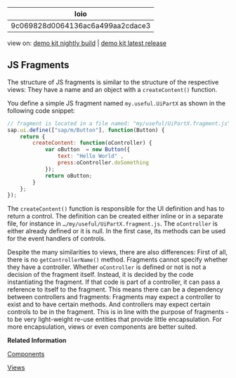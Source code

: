 <!-- loio9c069828d0064136ac6a499aa2cdace3 -->

| loio |
| -----|
| 9c069828d0064136ac6a499aa2cdace3 |

<div id="loio">

view on: [demo kit nightly build](https://openui5nightly.hana.ondemand.com/#/topic/9c069828d0064136ac6a499aa2cdace3) | [demo kit latest release](https://openui5.hana.ondemand.com/#/topic/9c069828d0064136ac6a499aa2cdace3)</div>

## JS Fragments

The structure of JS fragments is similar to the structure of the respective views: They have a name and an object with a `createContent()` function.

You define a simple JS fragment named `my.useful.UiPartX` as shown in the following code snippet:

``` js
// fragment is located in a file named: "my/useful/UiPartX.fragment.js"
sap.ui.define(["sap/m/Button"], function(Button) {
	return {
		createContent: function(oController) {
			var oButton  = new Button({
				text: "Hello World" ,
				press:oController.doSomething
			});
			return oButton;
		}
	}; 
});
```

The `createContent()` function is responsible for the UI definition and has to return a control. The definition can be created either inline or in a separate file, for instance in `…/my/useful/UiPartX.fragment.js`. The `oController` is either already defined or it is null. In the first case, its methods can be used for the event handlers of controls.

Despite the many similarities to views, there are also differences: First of all, there is no `getControllerName()` method. Fragments cannot specify whether they have a controller. Whether `oController` is defined or not is not a decision of the fragment itself. Instead, it is decided by the code instantiating the fragment. If that code is part of a controller, it can pass a reference to itself to the fragment. This means there can be a dependency between controllers and fragments: Fragments may expect a controller to exist and to have certain methods. And controllers may expect certain controls to be in the fragment. This is in line with the purpose of fragments - to be very light-weight re-use entities that provide little encapsulation. For more encapsulation, views or even components are better suited.

**Related Information**  


[Components](Components_958ead5.md)

[Views](Views_91f27e3.md)

